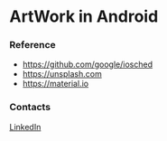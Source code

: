 # ArtWork in Android
### Reference
- https://github.com/google/iosched
- https://unsplash.com
- https://material.io

### Contacts
[LinkedIn](https://www.linkedin.com/in/seongsi/)